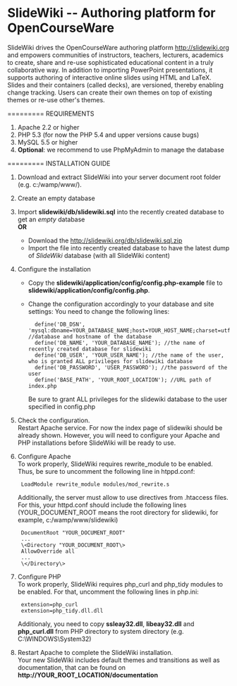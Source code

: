 SlideWiki -- Authoring platform for OpenCourseWare
=========
SlideWiki drives the OpenCourseWare authoring platform http://slidewiki.org and empowers communities of instructors, teachers, lecturers, academics to create, share and re-use sophisticated educational content in a truly collaborative way. In addition to importing PowerPoint presentations, it supports authoring of interactive online slides using HTML and LaTeX. Slides and their containers (called decks), are versioned, thereby enabling change tracking. Users can create their own themes on top of existing themes or re-use other's themes.

=========
REQUIREMENTS

1. Apache 2.2 or higher
2. PHP 5.3 (for now the PHP 5.4 and upper versions cause bugs)
3. MySQL 5.5 or higher
4. **Optional**: we recommend to use PhpMyAdmin to manage the database

=========
INSTALLATION GUIDE

1. Download and extract SlideWiki into your server document root folder (e.g. c:/wamp/www/). 

2. Create an empty database 

3. Import **slidewiki/db/slidewiki.sql** into the recently created database to get an *empty* database    
    **OR**
    + Download the http://slidewiki.org/db/slidewiki.sql.zip
    + Import the file into recently created database to have the latest dump of *SlideWiki* database (with all SlideWiki content)

4. Configure the installation 
    + Copy the **slidewiki/application/config/config.php-example** file to **slidewiki/application/config/config.php**.   
    + Change the configuration accordingly to your database and site settings:
        You need to change the following lines:

            define('DB_DSN', 'mysql:dbname=YOUR_DATABASE_NAME;host=YOUR_HOST_NAME;charset=utf8'); //database and hostname of the database
            define('DB_NAME', 'YOUR_DATABASE_NAME'); //the name of recently created database for slidewiki
            define('DB_USER', 'YOUR_USER_NAME'); //the name of the user, who is granted ALL privileges for slidewiki database
            define('DB_PASSWORD', 'USER_PASSWORD'); //the password of the user
            define('BASE_PATH', 'YOUR_ROOT_LOCATION'); //URL path of index.php 
            
        Be sure to grant ALL privileges for the slidewiki database to the user specified in config.php 

5. Check the configuration.     
    Restart Apache service. For now the index page of slidewiki should be already shown. However, you will need to configure your Apache and PHP installations before SlideWiki will be ready to use.   

6. Configure Apache   
    To work properly, SlideWiki requires rewrite_module to be enabled. Thus, be sure to uncomment the following line in htppd.conf:  
    
        LoadModule rewrite_module modules/mod_rewrite.s

    Additionally, the server must allow to use directives from .htaccess files. For this, your httpd.conf should include 
the following lines (YOUR_DOCUMENT_ROOT means the root directory for slidewiki, for example, c:/wamp/www/slidewiki)

        DocumentRoot "YOUR_DOCUMENT_ROOT"      
        ...      
        \<Directory "YOUR_DOCUMENT_ROOT\>      
        AllowOverride all   
        ...   
        \</Directory\> 

7. Configure PHP   
    To work properly, SlideWiki requires php_curl and php_tidy modules to be enabled. For that, uncomment the following
lines in php.ini:

        extension=php_curl      
        extension=php_tidy.dll.dll    

    Additionaly, you need to copy **ssleay32.dll**, **libeay32.dll** and **php_curl.dll** from PHP directory to system directory (e.g. C:\WINDOWS\System32)

8. Restart Apache to complete the SlideWiki installation.    
    Your new SlideWiki includes default themes and transitions as well as documentation, that can be found on **http://YOUR_ROOT_LOCATION/documentation**



